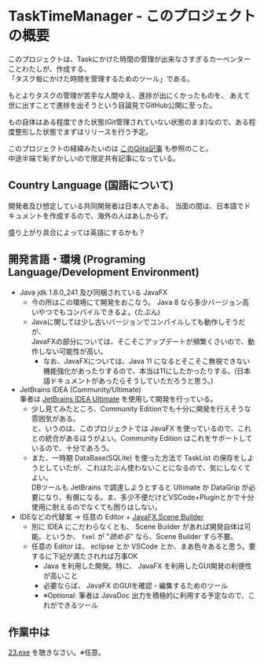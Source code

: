 # TaskTimeManager - このプロジェクトの概要
このプロジェクトは、Taskにかけた時間の管理が出来なさすぎるカーペンターことわたしが、作成する、  
「タスク毎にかけた時間を管理するためのツール」である。

もとよりタスクの管理が苦手な人間ゆえ、進捗が出にくかったものを、
あえて世に出すことで進捗を出そうという目論見でGitHub公開に至った。

もの自体はある程度できた状態(Git管理されていない状態のまま)なので、ある程度整形した状態でまずはリリースを行う予定。

このプロジェクトの経緯みたいのは [このQiita記事](https://qiita.com/UFOnian/private/f3b0e7e03bb3187fa0c8) も参照のこと。  
中途半端で恥ずかしいので限定共有記事になっている。

## Country Language (国語について)
開発者及び想定している共同開発者は日本人である。
当面の間は、日本語でドキュメントを作成するので、海外の人はあしからず。

盛り上がり具合によっては英語にするかも？

## 開発言語・環境 (Programing Language/Development Environment)
* Java jdk 1.8.0_241 及び同梱されている JavaFX
    * 今の所はこの環境にて開発をおこなう。 Java 8 なら多少バージョン高いやつでもコンパイルできるよ。(たぶん)
    * Javaに関しては少し古いバージョンでコンパイルしても動作しそうだが、  
      JavaFXの部分については、そこそこアップデートが頻繁くさいので、動作しない可能性が高い。
         * なお、JavaFXについては、Java 11 になるとそこそこ無視できない機能強化があったりするので、本当は11にしたかったりする。(日本語ドキュメントがあったらそうしていただろうと思う。)
* JetBrains IDEA (Community/Ultimate)  
    筆者は [JetBrains IDEA Ultimate](https://www.jetbrains.com/ja-jp/idea/features/editions_comparison_matrix.html) を使用して開発を行っている。  
    * 少し見てみたところ、Community Editionでも十分に開発を行えそうな雰囲気がある。  
        と、いうのは、このプロジェクトでは JavaFX を使っているので、これとの統合があるほうがよい。Community Edition はこれをサポートしているので、十分であろう。  
    * また、一時期 DataBase(SQLite) を使った方法で TaskList の保存をしようとしていたが、これはたぶん使わないことになるので、気にしなくてよい。  
        DBツールも JetBrains で調達しようとすると Ultimate か DataGrip が必要になり、有償になる。ま、多少不便だけどVSCode+Pluginとかで十分使用に耐えるのでなくても困りはしない。
* IDEなどの代替案 → 任意の Editor + [JavaFX Scene Builder](https://www.oracle.com/java/technologies/javafxscenebuilder-1x-archive-downloads.html)      
    * 別に IDEA にこだわらなくとも、 Scene Builder があれば開発自体は可能。というか、 `fxml` が "*読める*" なら、Scene Builder すら不要。
    * 任意の Editor は、 eclipse とか VSCode とか、まあ色々あると思う。要するに下記が満たされれば万事OK
        * Java を利用した開発。特に、 JavaFX を利用したGUI開発の利便性が高いこと
        * 必要ならば、 JavaFX のGUIを確認・編集するためのツール
        * ※Optional: 筆者は JavaDoc 出力を積極的に利用する予定なので、これができるツール

## 作業中は
[23.exe](https://music.amazon.co.jp/artists/B010GNVVP8?ref=dm_sh_990b-dd32-3c73-cdac-92d02) を聴きなさい。※任意。

